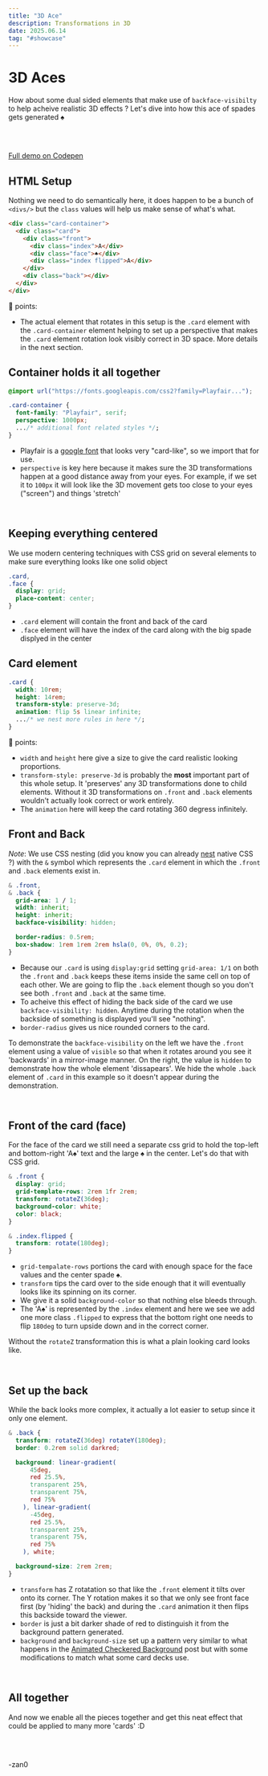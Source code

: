 ```yaml
---
title: "3D Ace"
description: Transformations in 3D
date: 2025.06.14
tag: "#showcase"
---
```


# 3D Aces

<Badge :text="$frontmatter.date" />
<Badge :text="$frontmatter.tag" />

How about some dual sided elements that make use of `backface-visibilty` to help acheive realistic 3D effects ? Let's dive into how this ace of spades gets generated ♠️

<div style="padding:1rem 0;">
<AceOfSpades />
</div>

[Full demo on Codepen](https://codepen.io/_zan0/pen/gbpePWq)

## HTML Setup

Nothing we need to do semantically here, it does happen to be a bunch of `<divs/>` but the `class` values will help us make sense of what's what.

```html
<div class="card-container">
  <div class="card">
    <div class="front">
      <div class="index">A</div>
      <div class="face">♠</div>
      <div class="index flipped">A</div>
    </div>
    <div class="back"></div>
  </div>
</div>
```

🔑 points:

- The actual element that rotates in this setup is the `.card` element with the `.card-container` element helping to set up a perspective that makes the `.card` element rotation look visibly correct in 3D space. More details in the next section.

## Container holds it all together

```css
@import url("https://fonts.googleapis.com/css2?family=Playfair...");

.card-container {
  font-family: "Playfair", serif;
  perspective: 1000px;
  .../* additional font related styles */;
}
```

- Playfair is a [google font](https://fonts.google.com/specimen/Playfair) that looks very "card-like", so we import that for use.
- `perspective` is key here because it makes sure the 3D transformations happen at a good distance away from your eyes. For example, if we set it to `100px` it will look like the 3D movement gets too close to your eyes ("screen") and things 'stretch'

<style>
.perspective{
    overflow:hidden;
}
.perspective .card-container{
    perspective:100px;
}

</style>
<div class="perspective" style="padding-top:1rem;">
<AceOfSpades />
</div>

## Keeping everything centered

We use modern centering techniques with CSS grid on several elements to make sure everything looks like one solid object

```css
.card,
.face {
  display: grid;
  place-content: center;
}
```

- `.card` element will contain the front and back of the card
- `.face` element will have the index of the card along with the big spade displyed in the center

## Card element

```css
.card {
  width: 10rem;
  height: 14rem;
  transform-style: preserve-3d;
  animation: flip 5s linear infinite;
  .../* we nest more rules in here */;
}
```

🔑 points:

- `width` and `height` here give a size to give the card realistic looking proportions.
- `transform-style: preserve-3d` is probably the **most** important part of this whole setup. It 'preserves' any 3D transformations done to child elements. Without it 3D transformations on `.front` and `.back` elements wouldn't actually look correct or work entirely.
- The `animation` here will keep the card rotating 360 degress infinitely.

## Front and Back

_Note_: We use CSS nesting (did you know you can already [nest](https://developer.mozilla.org/en-US/docs/Web/CSS/CSS_nesting) native CSS ?) with the `&` symbol which represents the `.card` element in which the `.front` and `.back` elements exist in.

```css
& .front,
& .back {
  grid-area: 1 / 1;
  width: inherit;
  height: inherit;
  backface-visibility: hidden;

  border-radius: 0.5rem;
  box-shadow: 1rem 1rem 2rem hsla(0, 0%, 0%, 0.2);
}
```

- Because our `.card` is using `display:grid` setting `grid-area: 1/1` on both the `.front` and `.back` keeps these items inside the same cell on top of each other. We are going to flip the `.back` element though so you don't see both `.front` and `.back` at the same time.
- To acheive this effect of hiding the back side of the card we use `backface-visibility: hidden`. Anytime during the rotation when the backside of something is displayed you'll see "nothing".
- `border-radius` gives us nice rounded corners to the card.

To demonstrate the `backface-visibility` on the left we have the `.front` element using a value of `visible` so that when it rotates around you see it 'backwards' in a mirror-image manner. On the right, the value is `hidden` to demonstrate how the whole element 'dissapears'. We hide the whole `.back` element of `.card` in this example so it doesn't appear during the demonstration.

<style>
    .backface.first .front{
        backface-visibility: visible;
    }
    .backface.second .front{
        backface-visibility:hidden;
    }
    .backface .back{display:none;}
</style>
<div style="display:flex; gap:1rem;">
    <div class="backface first" style="padding-top:1rem;">
        <AceOfSpades />
    </div>
    <div class="backface second" style="padding-top:1rem;">
        <AceOfSpades />
    </div>
</div>

## Front of the card (face)

For the face of the card we still need a separate css grid to hold the top-left and bottom-right 'A♠️' text and the large ♠️ in the center. Let's do that with CSS grid.

```css
& .front {
  display: grid;
  grid-template-rows: 2rem 1fr 2rem;
  transform: rotateZ(36deg);
  background-color: white;
  color: black;
}

& .index.flipped {
  transform: rotate(180deg);
}
```

- `grid-tempalate-rows` portions the card with enough space for the face values and the center spade ♠️.
- `transform` tips the card over to the side enough that it will eventually looks like its spinning on its corner.
- We give it a solid `background-color` so that nothing else bleeds through.
- The 'A♠️' is represented by the `.index` element and here we see we add one more class `.flipped` to express that the bottom right one needs to flip `180deg` to turn upside down and in the correct corner.

Without the `rotateZ` transformation this is what a plain looking card looks like.

<style>
.front-only .card{animation:none;}
.front-only .front{
   animation:none;
   transform:rotateZ(0deg);
}
</style>
<div class="front-only" style="padding-top:1rem;">
<AceOfSpades />
</div>

## Set up the back

While the back looks more complex, it actually a lot easier to setup since it only one element.

```css
& .back {
  transform: rotateZ(36deg) rotateY(180deg);
  border: 0.2rem solid darkred;

  background: linear-gradient(
      45deg,
      red 25.5%,
      transparent 25%,
      transparent 75%,
      red 75%
    ), linear-gradient(
      -45deg,
      red 25.5%,
      transparent 25%,
      transparent 75%,
      red 75%
    ), white;

  background-size: 2rem 2rem;
}
```

- `transform` has Z rotatation so that like the `.front` element it tilts over onto its corner. The Y rotation makes it so that we only see front face first (by 'hiding' the back) and during the `.card` animation it then flips this backside toward the viewer.
- `border` is just a bit darker shade of red to distinguish it from the background pattern generated.
- `background` and `background-size` set up a pattern very similar to what happens in the [Animated Checkered Background](../showcase/2025-05-12%20Animated%20Checkered%20Background.md) post but with some modifications to match what some card decks use.

<style>
.back-only .card{animation:none; transform:rotateY(180deg);}

</style>
<div class="back-only" style="padding-top:1rem;">
<AceOfSpades />
</div>

## All together

And now we enable all the pieces together and get this neat effect that could be applied to many more 'cards' :D

<div style="padding:1rem 0">
<AceOfSpades />
</div>

-zan0
